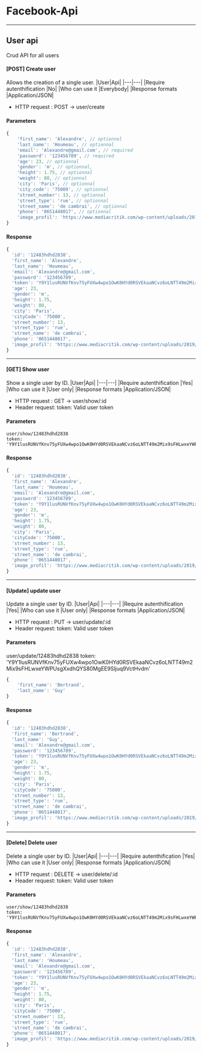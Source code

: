 # Facebook-Api
---
## User api
Crud API for all users
#### [POST] Create user 
Allows the creation of a single user.
|User|Api|
|---|---|
|Require autenthification |No|
|Who can use it |Everybody|
|Response formats |Application/JSON|

- HTTP request : POST → user/create
#### Parameters
```javascript
{
    'first_name': 'Alexandre', // optionnal
    'last_name': 'Houmeau', // optionnal
    'email': 'Alexandre@gmail.com', // required
    'password': '123456789', // required
    'age': 23, // optionnal
    'gender': 'm', // optionnal,
    'height': 1.75, // optionnal
    'weight': 80, // optionnal
    'city': 'Paris', // optionnal
    'city_code': '75009', // optionnal
    'street_number': 13, // optionnal
    'street_type': 'rue', // optionnal
    'street_name': 'de cambrai', // optionnal
    'phone': '0651448017', // optionnal
    'image_profil': 'https://www.mediacritik.com/wp-content/uploads/2019/04/rs_1024x759-170407142939-1024.Peter-Dinklage-Game-of-Thrones.kg_.040717.jpg' // optionnal
}
```

#### Response
``` javascript
{
  'id': '12483hdhd2838',
  'first_name': 'Alexandre',
  'last_name': 'Houmeau',
  'email': 'Alexandre@gmail.com',
  'password': '123456789',
  'token': 'Y9Y1lusRUNVfKnv75yFUXw4wpo1OwK0HYd0RSVEkaaNCvz6oLNTT49m2Mix9sFHLwxeYWPUsgXxdhQYS80MgEE9Sljuq9VctHvdm'
  'age': 23,
  'gender': 'm',
  'height': 1.75,
  'weight': 80,
  'city': 'Paris',
  'cityCode': '75000',
  'street_number': 13,
  'street_type': 'rue',
  'street_name': 'de cambrai',
  'phone': '0651448017',
  'image_profil': 'https://www.mediacritik.com/wp-content/uploads/2019/04/rs_1024x759-170407142939-1024.Peter-Dinklage-Game-of-Thrones.kg_.040717.jpg'
}
```
---
#### [GET] Show user 
Show a single user by ID.
|User|Api|
|---|---|
|Require autenthification |Yes|
|Who can use it |User only|
|Response formats |Application/JSON|

- HTTP request : GET -> user/show/:id
- Header request: token: Valid user token
 
#### Parameters
    user/show/12483hdhd2838
    token: 'Y9Y1lusRUNVfKnv75yFUXw4wpo1OwK0HYd0RSVEkaaNCvz6oLNTT49m2Mix9sFHLwxeYWPUsgXxdhQYS80MgEE9Sljuq9VctHvdm'

#### Response
``` javascript
{
  'id': '12483hdhd2838',
  'first_name': 'Alexandre',
  'last_name': 'Houmeau',
  'email': 'Alexandre@gmail.com',
  'password': '123456789',
  'token': 'Y9Y1lusRUNVfKnv75yFUXw4wpo1OwK0HYd0RSVEkaaNCvz6oLNTT49m2Mix9sFHLwxeYWPUsgXxdhQYS80MgEE9Sljuq9VctHvdm'
  'age': 23,
  'gender': 'm',
  'height': 1.75,
  'weight': 80,
  'city': 'Paris',
  'cityCode': '75000',
  'street_number': 13,
  'street_type': 'rue',
  'street_name': 'de cambrai',
  'phone': '0651448017',
  'image_profil': 'https://www.mediacritik.com/wp-content/uploads/2019/04/rs_1024x759-170407142939-1024.Peter-Dinklage-Game-of-Thrones.kg_.040717.jpg'
}
```

---
#### [Update] update user 
Update a single user by ID.
|User|Api|
|---|---|
|Require autenthification |Yes|
|Who can use it |User only|
|Response formats |Application/JSON|

- HTTP request : PUT -> user/update/:id
- Header request: token: Valid user token
 
#### Parameters
user/update/12483hdhd2838
token: 'Y9Y1lusRUNVfKnv75yFUXw4wpo1OwK0HYd0RSVEkaaNCvz6oLNTT49m2Mix9sFHLwxeYWPUsgXxdhQYS80MgEE9Sljuq9VctHvdm'
```javascript
{
    'first_name': 'Bertrand',
    'last_name': 'Guy'
}
```
#### Response
``` javascript
{
  'id': '12483hdhd2838',
  'first_name': 'Bertrand',
  'last_name': 'Guy',
  'email': 'Alexandre@gmail.com',
  'password': '123456789',
  'token': 'Y9Y1lusRUNVfKnv75yFUXw4wpo1OwK0HYd0RSVEkaaNCvz6oLNTT49m2Mix9sFHLwxeYWPUsgXxdhQYS80MgEE9Sljuq9VctHvdm'
  'age': 23,
  'gender': 'm',
  'height': 1.75,
  'weight': 80,
  'city': 'Paris',
  'cityCode': '75000',
  'street_number': 13,
  'street_type': 'rue',
  'street_name': 'de cambrai',
  'phone': '0651448017',
  'image_profil': 'https://www.mediacritik.com/wp-content/uploads/2019/04/rs_1024x759-170407142939-1024.Peter-Dinklage-Game-of-Thrones.kg_.040717.jpg'
}
```

---
#### [Delete] Delete user 
Delete a single user by ID.
|User|Api|
|---|---|
|Require autenthification |Yes|
|Who can use it |User only|
|Response formats |Application/JSON|

- HTTP request : DELETE -> user/delete/:id
- Header request: token: Valid user token
 
#### Parameters
    user/show/12483hdhd2838
    token: 'Y9Y1lusRUNVfKnv75yFUXw4wpo1OwK0HYd0RSVEkaaNCvz6oLNTT49m2Mix9sFHLwxeYWPUsgXxdhQYS80MgEE9Sljuq9VctHvdm'

#### Response
``` javascript
{
  'id': '12483hdhd2838',
  'first_name': 'Alexandre',
  'last_name': 'Houmeau',
  'email': 'Alexandre@gmail.com',
  'password': '123456789',
  'token': 'Y9Y1lusRUNVfKnv75yFUXw4wpo1OwK0HYd0RSVEkaaNCvz6oLNTT49m2Mix9sFHLwxeYWPUsgXxdhQYS80MgEE9Sljuq9VctHvdm'
  'age': 23,
  'gender': 'm',
  'height': 1.75,
  'weight': 80,
  'city': 'Paris',
  'cityCode': '75000',
  'street_number': 13,
  'street_type': 'rue',
  'street_name': 'de cambrai',
  'phone': '0651448017',
  'image_profil': 'https://www.mediacritik.com/wp-content/uploads/2019/04/rs_1024x759-170407142939-1024.Peter-Dinklage-Game-of-Thrones.kg_.040717.jpg'
}
```
